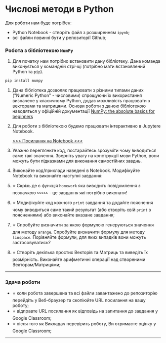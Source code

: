 # Числові методи в Python

Для роботи нам буде потрібен:
- Python Notebook - створіть файл з розширенням `ipynb`; 
- всі файли повинні бути у репозиторії Github;

### Робота з бібліотекою `NumPy`
1. Для початку нам потрібно встановити дану бібліотеку. Дана команда виконується у командній стрічці (потрібно мати встановлений Python та `pip`).
```bash
pip install numpy 
```
1. Дана бібліотека дозволяє працювати з різними типами даних ("Numeric Python" - числовими) спрощуючи їх використання визначене у класичному Python, додає можливість працювати з векторами та матрицями. Основи роботи з даною бібліотекою наводяться у офіційній документації [NumPy: the absolute basics for beginners](https://numpy.org/doc/stable/user/absolute_beginners.html)
1. Для роботи з бібліотекою будемо працювати інтерактивно в Jupytere Notebook.

    [>>> Посилання на Notebook <<<](./11/1_numpy.ipynb)

1. Уважно перегляньте код, постарайтесь зрозуміти чому виводиться саме такі значення. Зверніть увагу на конструкції мови Python, вони можуть бути підказками для виконання самостійних завднь.
1. Виконайте код/приклади наведені в Notebook. Модифікуйте Notebook та виконайте наступні завдання:
1. :star: Скрізь де є функція `homework` яка виводить повідомлення з позначкою `>>>>>` - це завдання які потрібно виконати!
1. :star: Модифікуйте код кожного `print` завдання та додайте пояснення чому виводиться саме такий результат (або створіть свій `print` з поясненнями) або виконайте вказане завдання;


1. :star: Спробуйте визначити за якою формулою генеруються значення для методу `arange`. Спробуйте визначити формулу для методу `linspace`. Порівняйте формули, для яких випадків вони можуть застосовуватись?
1. :star: Створіть декілька простих Векторів та Матриць та виведіть їх розмірність. Виконайте арифметичні операції над створеними Векторам/Матрицями;

---

### Здача роботи
- :star: коли робота завершена та всі файли завантажено до репозиторію перейдіть у Веб-браузер та скопіюйте URL посилання на вашу роботу;
- :star: відправте URL посилання як відповідь на запитання до завдання у Google Classroom;
- :star: після того як Викладач перевірить роботу, Ви отримаєте оцінку у Google Classroom;

---